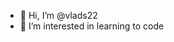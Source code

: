 - 👋 Hi, I’m @vlads22
- 👀 I’m interested in learning to code

<!---
vlads22/vlads22 is a ✨ special ✨ repository because its `README.md` (this file) appears on your GitHub profile.
You can click the Preview link to take a look at your changes.
--->
